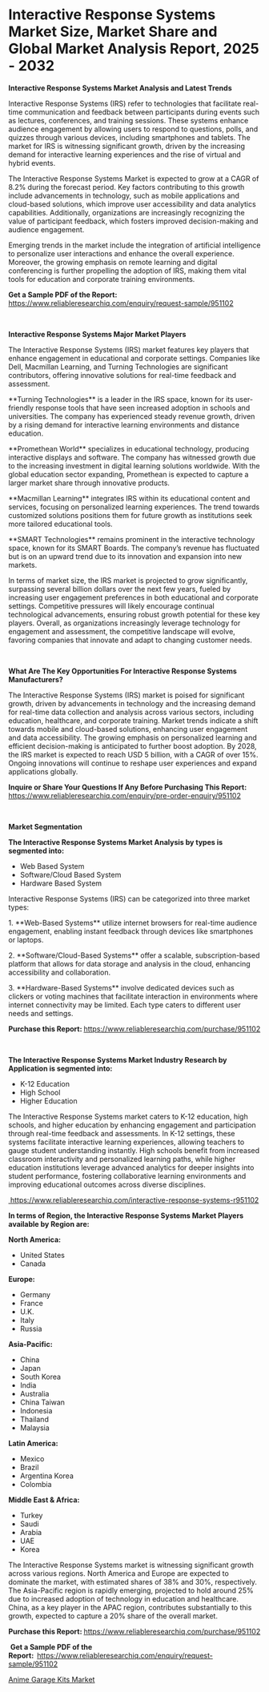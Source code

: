 <p><h1>Interactive Response Systems Market Size, Market Share and Global Market Analysis Report, 2025 - 2032</h1></p><p><strong>Interactive Response Systems Market Analysis and Latest Trends</strong></p>
<p><p>Interactive Response Systems (IRS) refer to technologies that facilitate real-time communication and feedback between participants during events such as lectures, conferences, and training sessions. These systems enhance audience engagement by allowing users to respond to questions, polls, and quizzes through various devices, including smartphones and tablets. The market for IRS is witnessing significant growth, driven by the increasing demand for interactive learning experiences and the rise of virtual and hybrid events.</p><p>The Interactive Response Systems Market is expected to grow at a CAGR of 8.2% during the forecast period. Key factors contributing to this growth include advancements in technology, such as mobile applications and cloud-based solutions, which improve user accessibility and data analytics capabilities. Additionally, organizations are increasingly recognizing the value of participant feedback, which fosters improved decision-making and audience engagement. </p><p>Emerging trends in the market include the integration of artificial intelligence to personalize user interactions and enhance the overall experience. Moreover, the growing emphasis on remote learning and digital conferencing is further propelling the adoption of IRS, making them vital tools for education and corporate training environments.</p></p>
<p><strong>Get a Sample PDF of the Report:&nbsp;</strong> <a href="https://www.reliableresearchiq.com/enquiry/request-sample/951102?utm_campaign=2840&utm_medium=2&utm_source=Github&utm_content=ia&utm_term=07032025&utm_id=interactive-response-systems">https://www.reliableresearchiq.com/enquiry/request-sample/951102</a></p>
<p>&nbsp;</p>
<p><strong>Interactive Response Systems Major Market Players</strong></p>
<p><p>The Interactive Response Systems (IRS) market features key players that enhance engagement in educational and corporate settings. Companies like Dell, Macmillan Learning, and Turning Technologies are significant contributors, offering innovative solutions for real-time feedback and assessment.</p><p>**Turning Technologies** is a leader in the IRS space, known for its user-friendly response tools that have seen increased adoption in schools and universities. The company has experienced steady revenue growth, driven by a rising demand for interactive learning environments and distance education.</p><p>**Promethean World** specializes in educational technology, producing interactive displays and software. The company has witnessed growth due to the increasing investment in digital learning solutions worldwide. With the global education sector expanding, Promethean is expected to capture a larger market share through innovative products.</p><p>**Macmillan Learning** integrates IRS within its educational content and services, focusing on personalized learning experiences. The trend towards customized solutions positions them for future growth as institutions seek more tailored educational tools.</p><p>**SMART Technologies** remains prominent in the interactive technology space, known for its SMART Boards. The company’s revenue has fluctuated but is on an upward trend due to its innovation and expansion into new markets.</p><p>In terms of market size, the IRS market is projected to grow significantly, surpassing several billion dollars over the next few years, fueled by increasing user engagement preferences in both educational and corporate settings. Competitive pressures will likely encourage continual technological advancements, ensuring robust growth potential for these key players. Overall, as organizations increasingly leverage technology for engagement and assessment, the competitive landscape will evolve, favoring companies that innovate and adapt to changing customer needs.</p></p>
<p>&nbsp;</p>
<p><strong>What Are The Key Opportunities For Interactive Response Systems Manufacturers?</strong></p>
<p><p>The Interactive Response Systems (IRS) market is poised for significant growth, driven by advancements in technology and the increasing demand for real-time data collection and analysis across various sectors, including education, healthcare, and corporate training. Market trends indicate a shift towards mobile and cloud-based solutions, enhancing user engagement and data accessibility. The growing emphasis on personalized learning and efficient decision-making is anticipated to further boost adoption. By 2028, the IRS market is expected to reach USD 5 billion, with a CAGR of over 15%. Ongoing innovations will continue to reshape user experiences and expand applications globally.</p></p>
<p><strong>Inquire or Share Your Questions If Any Before Purchasing This Report:</strong> <a href="https://www.reliableresearchiq.com/enquiry/pre-order-enquiry/951102?utm_campaign=2840&utm_medium=2&utm_source=Github&utm_content=ia&utm_term=07032025&utm_id=interactive-response-systems">https://www.reliableresearchiq.com/enquiry/pre-order-enquiry/951102</a></p>
<p>&nbsp;</p>
<p><strong>Market Segmentation</strong></p>
<p><strong>The Interactive Response Systems Market Analysis by types is segmented into:</strong></p>
<p><ul><li>Web Based System</li><li>Software/Cloud Based System</li><li>Hardware Based System</li></ul></p>
<p><p>Interactive Response Systems (IRS) can be categorized into three market types: </p><p>1. **Web-Based Systems** utilize internet browsers for real-time audience engagement, enabling instant feedback through devices like smartphones or laptops. </p><p>2. **Software/Cloud-Based Systems** offer a scalable, subscription-based platform that allows for data storage and analysis in the cloud, enhancing accessibility and collaboration. </p><p>3. **Hardware-Based Systems** involve dedicated devices such as clickers or voting machines that facilitate interaction in environments where internet connectivity may be limited. Each type caters to different user needs and settings.</p></p>
<p><strong>Purchase this Report:&nbsp;</strong><a href="https://www.reliableresearchiq.com/purchase/951102?utm_campaign=2840&utm_medium=2&utm_source=Github&utm_content=ia&utm_term=07032025&utm_id=interactive-response-systems">https://www.reliableresearchiq.com/purchase/951102</a></p>
<p>&nbsp;</p>
<p><strong>The Interactive Response Systems Market Industry Research by Application is segmented into:</strong></p>
<p><ul><li>K-12 Education</li><li>High School</li><li>Higher Education</li></ul></p>
<p><p>The Interactive Response Systems market caters to K-12 education, high schools, and higher education by enhancing engagement and participation through real-time feedback and assessments. In K-12 settings, these systems facilitate interactive learning experiences, allowing teachers to gauge student understanding instantly. High schools benefit from increased classroom interactivity and personalized learning paths, while higher education institutions leverage advanced analytics for deeper insights into student performance, fostering collaborative learning environments and improving educational outcomes across diverse disciplines.</p></p>
<p><a href="https://www.reliableresearchiq.com/interactive-response-systems-r951102?utm_campaign=2840&utm_medium=2&utm_source=Github&utm_content=ia&utm_term=07032025&utm_id=interactive-response-systems">&nbsp;https://www.reliableresearchiq.com/interactive-response-systems-r951102</a></p>
<p><strong>In terms of Region, the Interactive Response Systems Market Players available by Region are:</strong></p>
<p>
    <p> <strong> North America: </strong>
        <ul>
            <li>United States</li>
            <li>Canada</li>
        </ul>
        </p> 
    <p> <strong> Europe: </strong>
        <ul>
            <li>Germany</li>
            <li>France</li>
            <li>U.K.</li>
            <li>Italy</li>
            <li>Russia</li>
        </ul>
        </p> 
    <p> <strong> Asia-Pacific: </strong>
        <ul>
            <li>China</li>
            <li>Japan</li>
            <li>South Korea</li>
            <li>India</li>
            <li>Australia</li>
            <li>China Taiwan</li>
            <li>Indonesia</li>
            <li>Thailand</li>
            <li>Malaysia</li>
        </ul>
        </p> 
    <p> <strong> Latin America: </strong>
        <ul>
            <li>Mexico</li>
            <li>Brazil</li>
            <li>Argentina Korea</li>
            <li>Colombia</li>
        </ul>
        </p> 
    <p> <strong> Middle East & Africa: </strong>
        <ul>
            <li>Turkey</li>
            <li>Saudi</li>
            <li>Arabia</li>
            <li>UAE</li>
            <li>Korea</li>
        </ul>
    </p>
    </p>
<p><p>The Interactive Response Systems market is witnessing significant growth across various regions. North America and Europe are expected to dominate the market, with estimated shares of 38% and 30%, respectively. The Asia-Pacific region is rapidly emerging, projected to hold around 25% due to increased adoption of technology in education and healthcare. China, as a key player in the APAC region, contributes substantially to this growth, expected to capture a 20% share of the overall market.</p></p>
<p><strong>Purchase this Report: </strong><a href="https://www.reliableresearchiq.com/purchase/951102?utm_campaign=2840&utm_medium=2&utm_source=Github&utm_content=ia&utm_term=07032025&utm_id=interactive-response-systems">https://www.reliableresearchiq.com/purchase/951102</a></p>
<p>&nbsp;<strong>Get a Sample PDF of the Report:&nbsp;&nbsp;</strong><a href="https://www.reliableresearchiq.com/enquiry/request-sample/951102?utm_campaign=2840&utm_medium=2&utm_source=Github&utm_content=ia&utm_term=07032025&utm_id=interactive-response-systems">https://www.reliableresearchiq.com/enquiry/request-sample/951102</a></p>
<p><strong></strong></p>
<p><p><a href="https://github.com/tszkintruca/Market-Research-Report-List-1/blob/main/anime-garage-kits-market.md?utm_campaign=2840&utm_medium=2&utm_source=Github&utm_content=ia&utm_term=07032025&utm_id=interactive-response-systems">Anime Garage Kits Market</a></p></p>